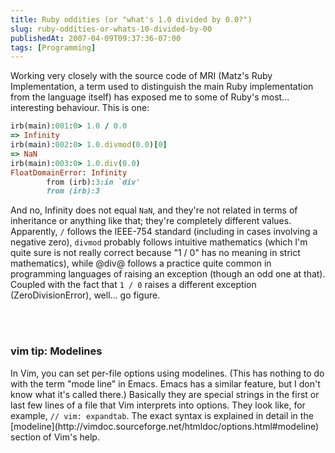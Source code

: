 ```yaml
---
title: Ruby oddities (or "what's 1.0 divided by 0.0?")
slug: ruby-oddities-or-whats-10-divided-by-00
publishedAt: 2007-04-09T09:37:36-07:00
tags: [Programming]
---
```

Working very closely with the source code of MRI (Matz's Ruby Implementation, a
term used to distinguish the main Ruby implementation from the language itself)
has exposed me to some of Ruby's most... interesting behaviour. This is one:

```ruby
irb(main):001:0> 1.0 / 0.0
=> Infinity
irb(main):002:0> 1.0.divmod(0.0)[0]
=> NaN
irb(main):003:0> 1.0.div(0.0)
FloatDomainError: Infinity
        from (irb):3:in `div'
        from (irb):3
```

And no, Infinity does not equal `NaN`, and they're not related in terms of
inheritance or anything like that; they're completely different values.
Apparently, `/` follows the IEEE-754 standard (including in cases involving a
negative zero), `divmod` probably follows intuitive mathematics (which I'm
quite sure is not really correct because "1 / 0" has no meaning in strict
mathematics), while @div@ follows a practice quite common in programming
languages of raising an exception (though an odd one at that). Coupled with the
fact that `1 / 0` raises a different exception (ZeroDivisionError), well... go
figure.

<br /><br />
<div class='vimtip'>

<h3>vim tip: <b>Modelines</b></h3>

<p>
In Vim, you can set per-file options using modelines. (This has nothing to do
with the term "mode line" in Emacs. Emacs has a similar feature, but I don't
know what it's called there.) Basically they are special strings in the first
or last few lines of a file that Vim interprets into options. They look like,
for example, <code>// vim: expandtab</code>. The exact syntax is explained in detail in
the [modeline](http://vimdoc.sourceforge.net/htmldoc/options.html#modeline)
section of Vim's help.
</p>

</div>
